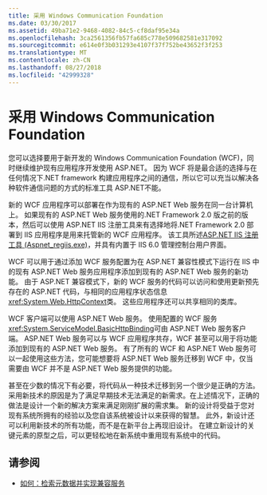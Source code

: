 ```yaml
---
title: 采用 Windows Communication Foundation
ms.date: 03/30/2017
ms.assetid: 49ba71e2-9468-4082-84c5-cf8daf95e34a
ms.openlocfilehash: 3ca2561356fb57fa685c778e509682581e317092
ms.sourcegitcommit: e614e0f3b031293e4107f37f752be43652f3f253
ms.translationtype: MT
ms.contentlocale: zh-CN
ms.lasthandoff: 08/27/2018
ms.locfileid: "42999328"
---
```

# <a name="adopting-windows-communication-foundation"></a>采用 Windows Communication Foundation

您可以选择要用于新开发的 Windows Communication Foundation (WCF)，同时继续维护现有应用程序开发使用 ASP.NET。 因为 WCF 将是最合适的选择与在任何情况下.NET framework 构建应用程序之间的通信，所以它可以充当以解决各种软件通信问题的方式的标准工具 ASP.NET不能。

新的 WCF 应用程序可以部署在作为现有的 ASP.NET Web 服务在同一台计算机上。 如果现有的 ASP.NET Web 服务使用的.NET Framework 2.0 版之前的版本，然后可以使用 ASP.NET IIS 注册工具来有选择地将.NET Framework 2.0 部署到 IIS 应用程序是用来托管新的 WCF 应用程序。 该工具所述[ASP.NET IIS 注册工具 (Aspnet_regiis.exe)](http://go.microsoft.com/fwlink/?LinkId=94687)，并具有内置于 IIS 6.0 管理控制台用户界面。

WCF 可以用于通过添加 WCF 服务配置为在 ASP.NET 兼容性模式下运行在 IIS 中的现有 ASP.NET Web 服务应用程序添加到现有的 ASP.NET Web 服务的新功能。 由于 ASP.NET 兼容模式下，新的 WCF 服务的代码可以访问和使用更新预先存在的 ASP.NET 代码，与相同的应用程序状态信息<xref:System.Web.HttpContext>类。 这些应用程序还可以共享相同的类库。

WCF 客户端可以使用 ASP.NET Web 服务。 使用配置的 WCF 服务<xref:System.ServiceModel.BasicHttpBinding>可由 ASP.NET Web 服务客户端。 ASP.NET Web 服务可以与 WCF 应用程序共存，WCF 甚至可以用于将功能添加到现有的 ASP.NET Web 服务。 有了所有的 WCF 和 ASP.NET Web 服务可以一起使用这些方法，您可能想要将 ASP.NET Web 服务迁移到 WCF 中，仅当需要由 WCF 并不是 ASP.NET Web 服务提供的功能。

甚至在少数的情况下有必要，将代码从一种技术迁移到另一个很少是正确的方法。 采用新技术的原因是为了满足早期技术无法满足的新需求。在上述情况下，正确的做法是设计一个新的解决方案来满足刚刚扩展的需求集。 新的设计将受益于您对现有系统所拥有的经验以及您自该系统被设计以来获得的智慧。 此外，新设计还可以利用新技术的所有功能，而不是在新平台上再现旧设计。 在建立新设计的关键元素的原型之后，可以更轻松地在新系统中重用现有系统中的代码。

## <a name="see-also"></a>请参阅

- [如何：检索元数据并实现兼容服务](../../../../docs/framework/wcf/feature-details/how-to-retrieve-metadata-and-implement-a-compliant-service.md)
